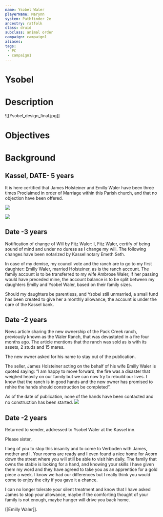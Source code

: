 ```yaml
---
name: Ysobel Waler
playerName: Marynn 
system: Pathfinder 2e
ancestry: ratfolk
class: druid
subclass: animal order
campaign: campaign1
aliases:
tags:
 - PC
 - campaign1
---
```

# Ysobel

# Description
![[Ysobel_design_final.jpg]]

# Objectives


# Background

## Kassel, DATE- 5 years

It is here certified that James Holsteiner and Emilly Waler have been three times Proclaimed in order of Marriage within this Parish church, and that no objection have been offered.  


![](https://lh5.googleusercontent.com/XOeA3a43rB0C3GJJ15S_rhA3nIz8b99ToT2GZ3oCN25FUhEFNOLV4WZ8-tJwpLHCPgQdNkUxEOD5XZgzZfYjVfBWm-JDcYwc-GlCiwCzQN1L49EUsqA1cYXQ1KYSsTFSGtV2yvdiCNDQxoqQc27as1k)

![](https://lh6.googleusercontent.com/ZM9jgMKgUmy9cNiUjZg6Kmu1dgiqL7FjkL6ZbmxGj6go5rdEnyqoSGrJrKeQOR3WHwjPu31EkDTJcFuyYFsANCvYAQri88ra32IuOpInTclAjrXxcUB7lSkWjjH-BOfBqEhlNHxZV2CJElhVyfNMuds)


## Date -3 years

Notification of change of Will by Fitz Waler:
I, Fitz Waler, certify of being sound of mind and under no duress as I change my will. The following changes have been notarized by Kassel notary Emeth Seth.

  

In case of my demise, my council vote and the ranch are to go to my first daughter: Emilly Waler, married Holsteiner, as is the ranch account. The family account is to be transferred to my wife Ambrose Waler, if her passing would have preceded mine, the account balance is to be split between my daughters Emilly and Ysobel Waler, based on their family sizes. 

Should my daughters be parentless, and Ysobel still unmarried, a small fund has been created to give her a monthly allowance, the account is under the care of the Kassel bank.

## Date -2 years
News article sharing the new ownership of the Pack Creek ranch, previously known as the Waler Ranch, that was devastated in a fire four months ago. The article mentions that the ranch was sold as is with its assets, 2 studs and 15 mares.

The new owner asked for his name to stay out of the publication.

The seller, James Holsteiner acting on the behalf of his wife Emilly Waler is quoted saying: “I am happy to move forward, the fire was a disaster that weighed heavily on our family but we can now try to rebuild our lives. I know that the ranch is in good hands and the new owner has promised to rehire the hands should construction be completed”.

As of the date of publication, none of the hands have been contacted and no construction has been started.
![](https://lh5.googleusercontent.com/EjryFwZgbqETeZKWAdjehlaQkWGsR1nHoPyxN2N-VOZij2Y6MCbnC9rDxlV8IKCgMrpcgvYqu2-Q9PFspLWS2PhHHY4VmfGnj0RbnHMd735MXD9qY_1Ol8L1WGlA0srlr7mK4Vi6ppt0H75hH70iK8U)

## Date -2 years  
Returned to sender, addressed to Ysobel Waler at the Kassel inn.

Please sister,

I beg of you to stop this insanity and to come to Verboden with James, mother and I. Your rooms are ready and I even found a nice home for Acorn down the street where you will still be able to visit him daily. The family that owns the stable is looking for a hand, and knowing your skills I have given them my word and they have agreed to take you as an apprentice for a gold piece a week. I know we had our differences but I really think you would come to enjoy the city if you gave it a chance. 

I can no longer tolerate your silent treatment and know that I have asked James to stop your allowance, maybe if the comforting thought of your family is not enough, maybe hunger will drive you back home.

[[Emilly Waler]].